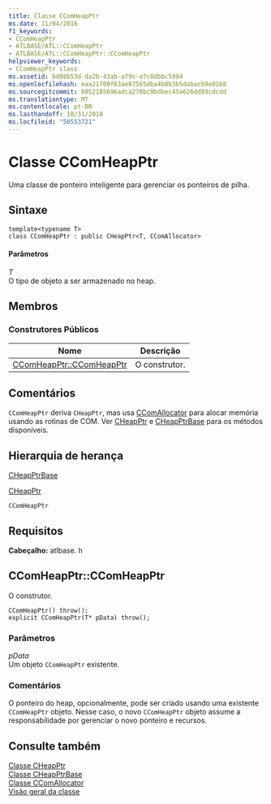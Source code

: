 ```yaml
---
title: Classe CComHeapPtr
ms.date: 11/04/2016
f1_keywords:
- CComHeapPtr
- ATLBASE/ATL::CComHeapPtr
- ATLBASE/ATL::CComHeapPtr::CComHeapPtr
helpviewer_keywords:
- CComHeapPtr class
ms.assetid: bd08b53d-da2b-43ab-a79c-e7c8dbbc5994
ms.openlocfilehash: eaa21700f63ae07565dba4b8b3b5dabac69e0168
ms.sourcegitcommit: 6052185696adca270bc9bdbec45a626dd89cdcdd
ms.translationtype: MT
ms.contentlocale: pt-BR
ms.lasthandoff: 10/31/2018
ms.locfileid: "50553721"
---
```

# <a name="ccomheapptr-class"></a>Classe CComHeapPtr

Uma classe de ponteiro inteligente para gerenciar os ponteiros de pilha.

## <a name="syntax"></a>Sintaxe

```
template<typename T>
class CComHeapPtr : public CHeapPtr<T, CComAllocator>
```

#### <a name="parameters"></a>Parâmetros

*T*<br/>
O tipo de objeto a ser armazenado no heap.

## <a name="members"></a>Membros

### <a name="public-constructors"></a>Construtores Públicos

|Nome|Descrição|
|----------|-----------------|
|[CComHeapPtr::CComHeapPtr](#ccomheapptr)|O construtor.|

## <a name="remarks"></a>Comentários

`CComHeapPtr` deriva `CHeapPtr`, mas usa [CComAllocator](../../atl/reference/ccomallocator-class.md) para alocar memória usando as rotinas de COM. Ver [CHeapPtr](../../atl/reference/cheapptr-class.md) e [CHeapPtrBase](../../atl/reference/cheapptrbase-class.md) para os métodos disponíveis.

## <a name="inheritance-hierarchy"></a>Hierarquia de herança

[CHeapPtrBase](../../atl/reference/cheapptrbase-class.md)

[CHeapPtr](../../atl/reference/cheapptr-class.md)

`CComHeapPtr`

## <a name="requirements"></a>Requisitos

**Cabeçalho:** atlbase. h

##  <a name="ccomheapptr"></a>  CComHeapPtr::CComHeapPtr

O construtor.

```
CComHeapPtr() throw();
explicit CComHeapPtr(T* pData) throw();
```

### <a name="parameters"></a>Parâmetros

*pData*<br/>
Um objeto `CComHeapPtr` existente.

### <a name="remarks"></a>Comentários

O ponteiro do heap, opcionalmente, pode ser criado usando uma existente `CComHeapPtr` objeto. Nesse caso, o novo `CComHeapPtr` objeto assume a responsabilidade por gerenciar o novo ponteiro e recursos.

## <a name="see-also"></a>Consulte também

[Classe CHeapPtr](../../atl/reference/cheapptr-class.md)<br/>
[Classe CHeapPtrBase](../../atl/reference/cheapptrbase-class.md)<br/>
[Classe CComAllocator](../../atl/reference/ccomallocator-class.md)<br/>
[Visão geral da classe](../../atl/atl-class-overview.md)
